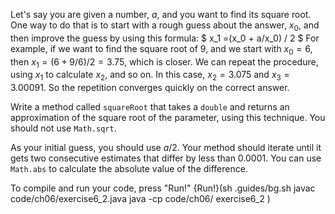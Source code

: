 Let's say you are given a number, $a$, and you want to find its square root. One way to do that is to start with a rough guess about the answer, $x_0$, and then improve the guess by using this formula: $ x_1 =(x_0 + a/x_0) / 2 $ For example, if we want to find the square root of 9, and we start with $x_0 = 6$, then $x_1 = (6 + 9/6) / 2 = 3.75$, which is closer. We can repeat the procedure, using $x_1$ to calculate $x_2$, and so on. In this case, $x_2 = 3.075$ and $x_3 = 3.00091$. So the repetition converges quickly on the correct answer.

Write a method called `squareRoot` that takes a `double` and returns an approximation of the square root of the parameter, using this technique. You should not use `Math.sqrt`.

As your initial guess, you should use $a/2$. Your method should iterate until it gets two consecutive estimates that differ by less than 0.0001. You can use `Math.abs` to calculate the absolute value of the difference.

To compile and run your code, press "Run!" {Run!}(sh .guides/bg.sh javac code/ch06/exercise6_2.java java -cp code/ch06/ exercise6_2 )